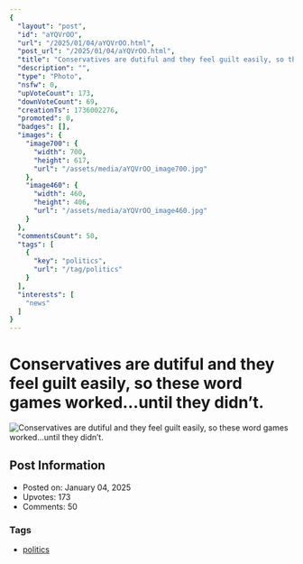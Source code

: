 ```yaml
---
{
  "layout": "post",
  "id": "aYQVrOO",
  "url": "/2025/01/04/aYQVrOO.html",
  "post_url": "/2025/01/04/aYQVrOO.html",
  "title": "Conservatives are dutiful and they feel guilt easily, so these word games worked…until they didn’t.",
  "description": "",
  "type": "Photo",
  "nsfw": 0,
  "upVoteCount": 173,
  "downVoteCount": 69,
  "creationTs": 1736002276,
  "promoted": 0,
  "badges": [],
  "images": {
    "image700": {
      "width": 700,
      "height": 617,
      "url": "/assets/media/aYQVrOO_image700.jpg"
    },
    "image460": {
      "width": 460,
      "height": 406,
      "url": "/assets/media/aYQVrOO_image460.jpg"
    }
  },
  "commentsCount": 50,
  "tags": [
    {
      "key": "politics",
      "url": "/tag/politics"
    }
  ],
  "interests": [
    "news"
  ]
}
---
```


# Conservatives are dutiful and they feel guilt easily, so these word games worked…until they didn’t.

![Conservatives are dutiful and they feel guilt easily, so these word games worked…until they didn’t.](/assets/media/aYQVrOO_image700.jpg)

## Post Information

- Posted on: January 04, 2025
- Upvotes: 173
- Comments: 50

### Tags

- [politics](/tag/politics)
